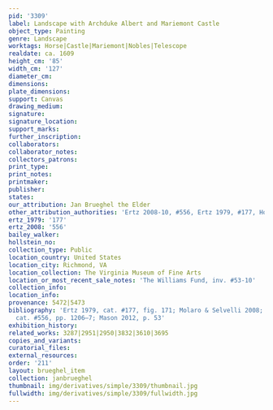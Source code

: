 ```yaml
---
pid: '3309'
label: Landscape with Archduke Albert and Mariemont Castle
object_type: Painting
genre: Landscape
worktags: Horse|Castle|Mariemont|Nobles|Telescope
realdate: ca. 1609
height_cm: '85'
width_cm: '127'
diameter_cm:
dimensions:
plate_dimensions:
support: Canvas
drawing_medium:
signature:
signature_location:
support_marks:
further_inscription:
collaborators:
collaborator_notes:
collectors_patrons:
print_type:
print_notes:
printmaker:
publisher:
states:
our_attribution: Jan Brueghel the Elder
other_attribution_authorities: 'Ertz 2008-10, #556, Ertz 1979, #177, Honig database'
ertz_1979: '177'
ertz_2008: '556'
bailey_walker:
hollstein_no:
collection_type: Public
location_country: United States
location_city: Richmond, VA
location_collection: The Virginia Museum of Fine Arts
location_or_most_recent_sale_notes: 'The Williams Fund, inv. #53-10'
collection_info:
location_info:
provenance: 5472|5473
bibliography: 'Ertz 1979, cat. #177, fig. 171; Molaro & Selvelli 2008; Ertz 2008-10,
  cat. #556, pp. 1206–7; Mason 2012, p. 53'
exhibition_history:
related_works: 3287|2951|2950|3832|3610|3695
copies_and_variants:
curatorial_files:
external_resources:
order: '211'
layout: brueghel_item
collection: janbrueghel
thumbnail: img/derivatives/simple/3309/thumbnail.jpg
fullwidth: img/derivatives/simple/3309/fullwidth.jpg
---
```

